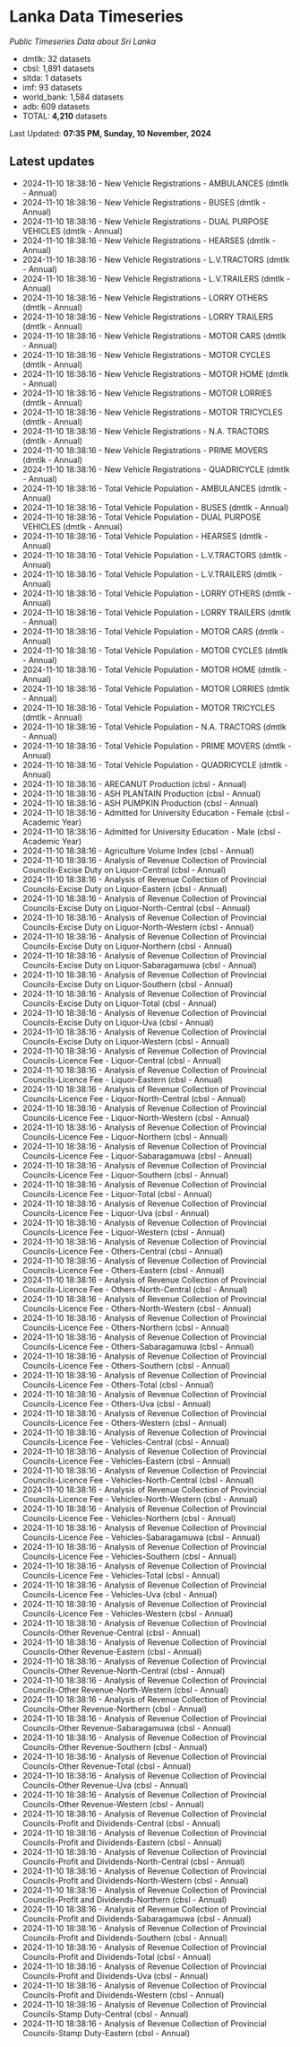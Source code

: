 # Lanka Data Timeseries
*Public Timeseries Data about Sri Lanka*

* dmtlk: 32 datasets
* cbsl: 1,891 datasets
* sltda: 1 datasets
* imf: 93 datasets
* world_bank: 1,584 datasets
* adb: 609 datasets
* TOTAL: **4,210** datasets

Last Updated: **07:35 PM, Sunday, 10 November, 2024**

## Latest updates

* 2024-11-10 18:38:16 - New Vehicle Registrations - AMBULANCES (dmtlk - Annual)
* 2024-11-10 18:38:16 - New Vehicle Registrations - BUSES (dmtlk - Annual)
* 2024-11-10 18:38:16 - New Vehicle Registrations - DUAL PURPOSE VEHICLES (dmtlk - Annual)
* 2024-11-10 18:38:16 - New Vehicle Registrations - HEARSES (dmtlk - Annual)
* 2024-11-10 18:38:16 - New Vehicle Registrations - L.V.TRACTORS (dmtlk - Annual)
* 2024-11-10 18:38:16 - New Vehicle Registrations - L.V.TRAILERS (dmtlk - Annual)
* 2024-11-10 18:38:16 - New Vehicle Registrations - LORRY OTHERS (dmtlk - Annual)
* 2024-11-10 18:38:16 - New Vehicle Registrations - LORRY TRAILERS (dmtlk - Annual)
* 2024-11-10 18:38:16 - New Vehicle Registrations - MOTOR CARS (dmtlk - Annual)
* 2024-11-10 18:38:16 - New Vehicle Registrations - MOTOR CYCLES (dmtlk - Annual)
* 2024-11-10 18:38:16 - New Vehicle Registrations - MOTOR HOME (dmtlk - Annual)
* 2024-11-10 18:38:16 - New Vehicle Registrations - MOTOR LORRIES (dmtlk - Annual)
* 2024-11-10 18:38:16 - New Vehicle Registrations - MOTOR TRICYCLES (dmtlk - Annual)
* 2024-11-10 18:38:16 - New Vehicle Registrations - N.A. TRACTORS (dmtlk - Annual)
* 2024-11-10 18:38:16 - New Vehicle Registrations - PRIME MOVERS (dmtlk - Annual)
* 2024-11-10 18:38:16 - New Vehicle Registrations - QUADRICYCLE (dmtlk - Annual)
* 2024-11-10 18:38:16 - Total Vehicle Population - AMBULANCES (dmtlk - Annual)
* 2024-11-10 18:38:16 - Total Vehicle Population - BUSES (dmtlk - Annual)
* 2024-11-10 18:38:16 - Total Vehicle Population - DUAL PURPOSE VEHICLES (dmtlk - Annual)
* 2024-11-10 18:38:16 - Total Vehicle Population - HEARSES (dmtlk - Annual)
* 2024-11-10 18:38:16 - Total Vehicle Population - L.V.TRACTORS (dmtlk - Annual)
* 2024-11-10 18:38:16 - Total Vehicle Population - L.V.TRAILERS (dmtlk - Annual)
* 2024-11-10 18:38:16 - Total Vehicle Population - LORRY OTHERS (dmtlk - Annual)
* 2024-11-10 18:38:16 - Total Vehicle Population - LORRY TRAILERS (dmtlk - Annual)
* 2024-11-10 18:38:16 - Total Vehicle Population - MOTOR CARS (dmtlk - Annual)
* 2024-11-10 18:38:16 - Total Vehicle Population - MOTOR CYCLES (dmtlk - Annual)
* 2024-11-10 18:38:16 - Total Vehicle Population - MOTOR HOME (dmtlk - Annual)
* 2024-11-10 18:38:16 - Total Vehicle Population - MOTOR LORRIES (dmtlk - Annual)
* 2024-11-10 18:38:16 - Total Vehicle Population - MOTOR TRICYCLES (dmtlk - Annual)
* 2024-11-10 18:38:16 - Total Vehicle Population - N.A. TRACTORS (dmtlk - Annual)
* 2024-11-10 18:38:16 - Total Vehicle Population - PRIME MOVERS (dmtlk - Annual)
* 2024-11-10 18:38:16 - Total Vehicle Population - QUADRICYCLE (dmtlk - Annual)
* 2024-11-10 18:38:16 - ARECANUT Production (cbsl - Annual)
* 2024-11-10 18:38:16 - ASH PLANTAIN Production (cbsl - Annual)
* 2024-11-10 18:38:16 - ASH PUMPKIN Production (cbsl - Annual)
* 2024-11-10 18:38:16 - Admitted for University Education - Female (cbsl - Academic Year)
* 2024-11-10 18:38:16 - Admitted for University Education - Male (cbsl - Academic Year)
* 2024-11-10 18:38:16 - Agriculture Volume Index (cbsl - Annual)
* 2024-11-10 18:38:16 - Analysis of Revenue Collection of Provincial Councils-Excise Duty on Liquor-Central (cbsl - Annual)
* 2024-11-10 18:38:16 - Analysis of Revenue Collection of Provincial Councils-Excise Duty on Liquor-Eastern (cbsl - Annual)
* 2024-11-10 18:38:16 - Analysis of Revenue Collection of Provincial Councils-Excise Duty on Liquor-North-Central (cbsl - Annual)
* 2024-11-10 18:38:16 - Analysis of Revenue Collection of Provincial Councils-Excise Duty on Liquor-North-Western (cbsl - Annual)
* 2024-11-10 18:38:16 - Analysis of Revenue Collection of Provincial Councils-Excise Duty on Liquor-Northern (cbsl - Annual)
* 2024-11-10 18:38:16 - Analysis of Revenue Collection of Provincial Councils-Excise Duty on Liquor-Sabaragamuwa (cbsl - Annual)
* 2024-11-10 18:38:16 - Analysis of Revenue Collection of Provincial Councils-Excise Duty on Liquor-Southern (cbsl - Annual)
* 2024-11-10 18:38:16 - Analysis of Revenue Collection of Provincial Councils-Excise Duty on Liquor-Total (cbsl - Annual)
* 2024-11-10 18:38:16 - Analysis of Revenue Collection of Provincial Councils-Excise Duty on Liquor-Uva (cbsl - Annual)
* 2024-11-10 18:38:16 - Analysis of Revenue Collection of Provincial Councils-Excise Duty on Liquor-Western (cbsl - Annual)
* 2024-11-10 18:38:16 - Analysis of Revenue Collection of Provincial Councils-Licence Fee - Liquor-Central (cbsl - Annual)
* 2024-11-10 18:38:16 - Analysis of Revenue Collection of Provincial Councils-Licence Fee - Liquor-Eastern (cbsl - Annual)
* 2024-11-10 18:38:16 - Analysis of Revenue Collection of Provincial Councils-Licence Fee - Liquor-North-Central (cbsl - Annual)
* 2024-11-10 18:38:16 - Analysis of Revenue Collection of Provincial Councils-Licence Fee - Liquor-North-Western (cbsl - Annual)
* 2024-11-10 18:38:16 - Analysis of Revenue Collection of Provincial Councils-Licence Fee - Liquor-Northern (cbsl - Annual)
* 2024-11-10 18:38:16 - Analysis of Revenue Collection of Provincial Councils-Licence Fee - Liquor-Sabaragamuwa (cbsl - Annual)
* 2024-11-10 18:38:16 - Analysis of Revenue Collection of Provincial Councils-Licence Fee - Liquor-Southern (cbsl - Annual)
* 2024-11-10 18:38:16 - Analysis of Revenue Collection of Provincial Councils-Licence Fee - Liquor-Total (cbsl - Annual)
* 2024-11-10 18:38:16 - Analysis of Revenue Collection of Provincial Councils-Licence Fee - Liquor-Uva (cbsl - Annual)
* 2024-11-10 18:38:16 - Analysis of Revenue Collection of Provincial Councils-Licence Fee - Liquor-Western (cbsl - Annual)
* 2024-11-10 18:38:16 - Analysis of Revenue Collection of Provincial Councils-Licence Fee - Others-Central (cbsl - Annual)
* 2024-11-10 18:38:16 - Analysis of Revenue Collection of Provincial Councils-Licence Fee - Others-Eastern (cbsl - Annual)
* 2024-11-10 18:38:16 - Analysis of Revenue Collection of Provincial Councils-Licence Fee - Others-North-Central (cbsl - Annual)
* 2024-11-10 18:38:16 - Analysis of Revenue Collection of Provincial Councils-Licence Fee - Others-North-Western (cbsl - Annual)
* 2024-11-10 18:38:16 - Analysis of Revenue Collection of Provincial Councils-Licence Fee - Others-Northern (cbsl - Annual)
* 2024-11-10 18:38:16 - Analysis of Revenue Collection of Provincial Councils-Licence Fee - Others-Sabaragamuwa (cbsl - Annual)
* 2024-11-10 18:38:16 - Analysis of Revenue Collection of Provincial Councils-Licence Fee - Others-Southern (cbsl - Annual)
* 2024-11-10 18:38:16 - Analysis of Revenue Collection of Provincial Councils-Licence Fee - Others-Total (cbsl - Annual)
* 2024-11-10 18:38:16 - Analysis of Revenue Collection of Provincial Councils-Licence Fee - Others-Uva (cbsl - Annual)
* 2024-11-10 18:38:16 - Analysis of Revenue Collection of Provincial Councils-Licence Fee - Others-Western (cbsl - Annual)
* 2024-11-10 18:38:16 - Analysis of Revenue Collection of Provincial Councils-Licence Fee - Vehicles-Central (cbsl - Annual)
* 2024-11-10 18:38:16 - Analysis of Revenue Collection of Provincial Councils-Licence Fee - Vehicles-Eastern (cbsl - Annual)
* 2024-11-10 18:38:16 - Analysis of Revenue Collection of Provincial Councils-Licence Fee - Vehicles-North-Central (cbsl - Annual)
* 2024-11-10 18:38:16 - Analysis of Revenue Collection of Provincial Councils-Licence Fee - Vehicles-North-Western (cbsl - Annual)
* 2024-11-10 18:38:16 - Analysis of Revenue Collection of Provincial Councils-Licence Fee - Vehicles-Northern (cbsl - Annual)
* 2024-11-10 18:38:16 - Analysis of Revenue Collection of Provincial Councils-Licence Fee - Vehicles-Sabaragamuwa (cbsl - Annual)
* 2024-11-10 18:38:16 - Analysis of Revenue Collection of Provincial Councils-Licence Fee - Vehicles-Southern (cbsl - Annual)
* 2024-11-10 18:38:16 - Analysis of Revenue Collection of Provincial Councils-Licence Fee - Vehicles-Total (cbsl - Annual)
* 2024-11-10 18:38:16 - Analysis of Revenue Collection of Provincial Councils-Licence Fee - Vehicles-Uva (cbsl - Annual)
* 2024-11-10 18:38:16 - Analysis of Revenue Collection of Provincial Councils-Licence Fee - Vehicles-Western (cbsl - Annual)
* 2024-11-10 18:38:16 - Analysis of Revenue Collection of Provincial Councils-Other Revenue-Central (cbsl - Annual)
* 2024-11-10 18:38:16 - Analysis of Revenue Collection of Provincial Councils-Other Revenue-Eastern (cbsl - Annual)
* 2024-11-10 18:38:16 - Analysis of Revenue Collection of Provincial Councils-Other Revenue-North-Central (cbsl - Annual)
* 2024-11-10 18:38:16 - Analysis of Revenue Collection of Provincial Councils-Other Revenue-North-Western (cbsl - Annual)
* 2024-11-10 18:38:16 - Analysis of Revenue Collection of Provincial Councils-Other Revenue-Northern (cbsl - Annual)
* 2024-11-10 18:38:16 - Analysis of Revenue Collection of Provincial Councils-Other Revenue-Sabaragamuwa (cbsl - Annual)
* 2024-11-10 18:38:16 - Analysis of Revenue Collection of Provincial Councils-Other Revenue-Southern (cbsl - Annual)
* 2024-11-10 18:38:16 - Analysis of Revenue Collection of Provincial Councils-Other Revenue-Total (cbsl - Annual)
* 2024-11-10 18:38:16 - Analysis of Revenue Collection of Provincial Councils-Other Revenue-Uva (cbsl - Annual)
* 2024-11-10 18:38:16 - Analysis of Revenue Collection of Provincial Councils-Other Revenue-Western (cbsl - Annual)
* 2024-11-10 18:38:16 - Analysis of Revenue Collection of Provincial Councils-Profit and Dividends-Central (cbsl - Annual)
* 2024-11-10 18:38:16 - Analysis of Revenue Collection of Provincial Councils-Profit and Dividends-Eastern (cbsl - Annual)
* 2024-11-10 18:38:16 - Analysis of Revenue Collection of Provincial Councils-Profit and Dividends-North-Central (cbsl - Annual)
* 2024-11-10 18:38:16 - Analysis of Revenue Collection of Provincial Councils-Profit and Dividends-North-Western (cbsl - Annual)
* 2024-11-10 18:38:16 - Analysis of Revenue Collection of Provincial Councils-Profit and Dividends-Northern (cbsl - Annual)
* 2024-11-10 18:38:16 - Analysis of Revenue Collection of Provincial Councils-Profit and Dividends-Sabaragamuwa (cbsl - Annual)
* 2024-11-10 18:38:16 - Analysis of Revenue Collection of Provincial Councils-Profit and Dividends-Southern (cbsl - Annual)
* 2024-11-10 18:38:16 - Analysis of Revenue Collection of Provincial Councils-Profit and Dividends-Total (cbsl - Annual)
* 2024-11-10 18:38:16 - Analysis of Revenue Collection of Provincial Councils-Profit and Dividends-Uva (cbsl - Annual)
* 2024-11-10 18:38:16 - Analysis of Revenue Collection of Provincial Councils-Profit and Dividends-Western (cbsl - Annual)
* 2024-11-10 18:38:16 - Analysis of Revenue Collection of Provincial Councils-Stamp Duty-Central (cbsl - Annual)
* 2024-11-10 18:38:16 - Analysis of Revenue Collection of Provincial Councils-Stamp Duty-Eastern (cbsl - Annual)
